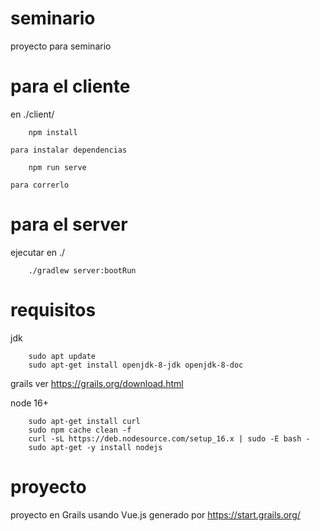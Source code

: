 # seminario
proyecto para seminario


#  para el cliente

en ./client/

```
    npm install 
```
    para instalar dependencias
```
    npm run serve 
```
    para correrlo

#  para el server

ejecutar en ./
```
    ./gradlew server:bootRun 
```

# requisitos

jdk
```
    sudo apt update
    sudo apt-get install openjdk-8-jdk openjdk-8-doc
```

grails 
 ver https://grails.org/download.html

node 16+
```
    sudo apt-get install curl
    sudo npm cache clean -f
    curl -sL https://deb.nodesource.com/setup_16.x | sudo -E bash -
    sudo apt-get -y install nodejs 
```

# proyecto
 proyecto en Grails usando Vue.js 
    generado por https://start.grails.org/
    
    
